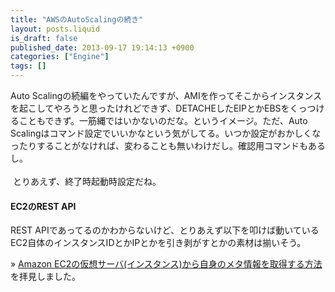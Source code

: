 ```yaml
---
title: "AWSのAutoScalingの続き"
layout: posts.liquid
is_draft: false
published_date: 2013-09-17 19:14:13 +0900
categories: ["Engine"]
tags: []
---
```


Auto Scalingの続編をやっていたんですが、AMIを作ってそこからインスタンスを起こしてやろうと思ったけれどできず、DETACHEしたEIPとかEBSをくっつけることもできず。一筋縄ではいかないのだな。というイメージ。ただ、Auto Scalingはコマンド設定でいいかなという気がしてる。いつか設定がおかしくなったりすることがなければ、変わることも無いわけだし。確認用コマンドもあるし。  
&nbsp;  
&nbsp;とりあえず、終了時起動時設定だね。

#### EC2のREST API
REST APIであってるのかわからないけど、とりあえず以下を叩けば動いているEC2自体のインスタンスIDとかIPとかを引き剥がすとかの素材は揃いそう。

» [Amazon EC2の仮想サーバ(インスタンス)から自身のメタ情報を取得する方法](http://d.hatena.ne.jp/rx7/20100605/p1) を拝見しました。


